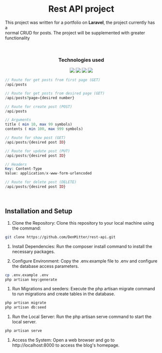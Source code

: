 <h1 align="center">
    <b>Rest API</b> project
</h1>

This project was written for a portfolio on <b>Laravel</b>, the project currently has a<br> normal CRUD for posts. The project will be supplemented with greater functionality

<br>
<p>
    <div align="center">
        <h3>Technologies used</h3>
        <img src="https://img.shields.io/badge/-HTML-c58545?style=for-the-badge&logo=html5&logoColor=c58545&labelColor=282828">
        <img src="https://img.shields.io/badge/-Bootstrap-9754ed?style=for-the-badge&logo=bootstrap&logoColor=9754ed&labelColor=282828">
        <img src="https://img.shields.io/badge/-PHP-609ad3?style=for-the-badge&logo=php&logoColor=609ad3&labelColor=282828">
        <img src="https://img.shields.io/badge/-Laravel-df5065?style=for-the-badge&logo=laravel&logoColor=df5065&labelColor=282828">
    </div>
</p>

```php
// Route for get posts from first page (GET)
/api/posts

// Route for get posts from desired page (GET)
/api/posts?page={desired number}
```
```php
// Route for create post (POST)
/api/posts

// Arguments
title ( min 10, max 99 symbols)
contents ( min 100, max 999 symbols)
```
```php
// Route for show post (GET)
/api/posts/{desired post ID}
```
```php
// Route for update post (PUT)
/api/posts/{desired post ID}

// Headers
Key: Content-Type
Value: application/x-www-form-urlencoded
```
```php
// Route for delete post (DELETE)
/api/posts/{desired post ID}
```


<br>

## <b>Installation and Setup</b>
1. Clone the Repository: Clone this repository to your local machine using the command:

```bash
git clone https://github.com/DenMitter/rest-api.git
```

1. Install Dependencies: Run the composer install command to install the necessary packages.

1. Configure Environment: Copy the .env.example file to .env and configure the database access parameters.
```bash
cp .env.example .env
php artisan key:generate
```

1. Run Migrations and seeders: Execute the php artisan migrate command to run migrations and create tables in the database.
```bash
php artisan migrate
php artisan db:seed
```

1. Run the Local Server: Run the php artisan serve command to start the local server.
```bash
php artisan serve
```

1. Access the System: Open a web browser and go to http://localhost:8000 to access the blog's homepage.
